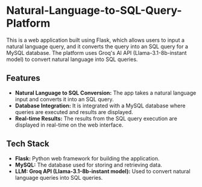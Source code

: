 # Natural-Language-to-SQL-Query-Platform

This is a web application built using Flask, which allows users to input a natural language query, and it converts the query into an SQL query for a MySQL database. The platform uses Groq's AI API (Llama-3.1-8b-instant model) to convert natural language into SQL queries.

## Features
- **Natural Language to SQL Conversion:** The app takes a natural language input and converts it into an SQL query.
- **Database Integration:** It is integrated with a MySQL database where queries are executed and results are displayed.
- **Real-time Results:** The results from the SQL query execution are displayed in real-time on the web interface.

## Tech Stack
- **Flask:** Python web framework for building the application.
- **MySQL:** The database used for storing and retrieving data.
- **LLM: Groq API (Llama-3.1-8b-instant model):** Used to convert natural language queries into SQL queries.
